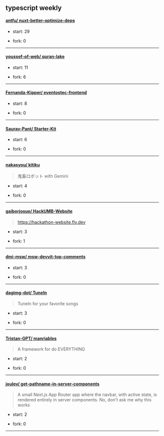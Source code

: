 ## typescript weekly

#### [antfu/ nuxt-better-optimize-deps](https://github.com/antfu/nuxt-better-optimize-deps)
>  
+ start: 29
+ fork: 0
---
#### [youssef-of-web/ quran-lake](https://github.com/youssef-of-web/quran-lake)
>  
+ start: 11
+ fork: 6
---
#### [Fernanda-Kipper/ eventostec-frontend](https://github.com/Fernanda-Kipper/eventostec-frontend)
>  
+ start: 8
+ fork: 0
---
#### [Saurav-Pant/ Starter-Kit](https://github.com/Saurav-Pant/Starter-Kit)
>  
+ start: 6
+ fork: 0
---
#### [nakasyou/ kitiku](https://github.com/nakasyou/kitiku)
>  鬼畜ロボット with Gemini
+ start: 4
+ fork: 0
---
#### [gaiborjosue/ HackUMB-Website](https://github.com/gaiborjosue/HackUMB-Website)
>  https://hackathon-website.fly.dev
+ start: 3
+ fork: 1
---
#### [dmi-msw/ msw-devvit-top-comments](https://github.com/dmi-msw/msw-devvit-top-comments)
>  
+ start: 3
+ fork: 0
---
#### [dagimg-dot/ TuneIn](https://github.com/dagimg-dot/TuneIn)
>  TuneIn for your favorite songs
+ start: 3
+ fork: 0
---
#### [Tristan-GPT/ manriables](https://github.com/Tristan-GPT/manriables)
>  A framework for do EVERYTHING
+ start: 2
+ fork: 0
---
#### [joulev/ get-pathname-in-server-components](https://github.com/joulev/get-pathname-in-server-components)
>  A small Next.js App Router app where the navbar, with active state, is rendered entirely in server components. No, don't ask me why this works
+ start: 2
+ fork: 0
---